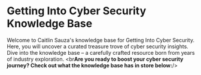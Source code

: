# Getting Into Cyber Security Knowledge Base

Welcome to Caitlin Sauza's knowledge base for Getting Into Cyber Security. Here, you will uncover a curated treasure trove of cyber security insights. Dive into the knowledge base – a carefully crafted resource born from years of industry exploration.
<br**Are you ready to boost your cyber security journey? Check out what the knowledge base has in store below:**/>


